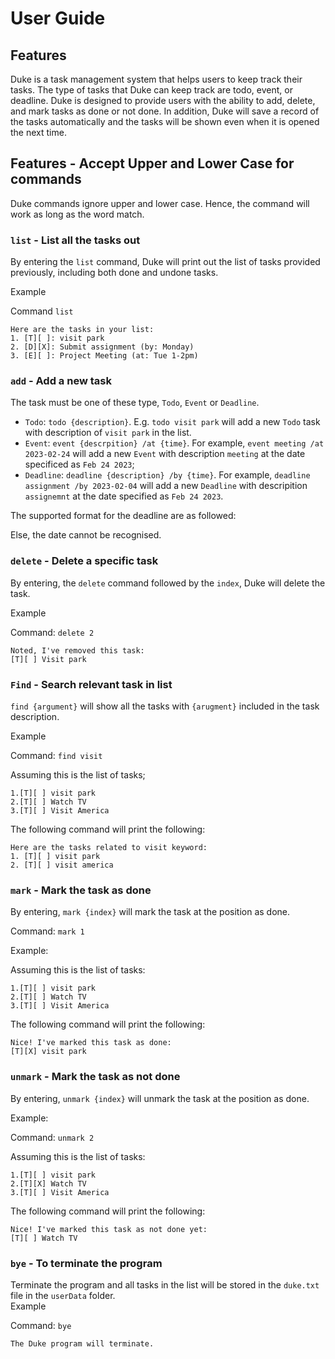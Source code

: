 # User Guide

## Features 
Duke is a task management system that helps users to keep track their tasks. The type of tasks that Duke can keep track are todo, event, or deadline. Duke is designed to provide users with the ability to add, delete, and mark tasks as done or not done. In addition, Duke will save a record of the tasks automatically and the tasks will be shown even when it is opened the next time. 

## Features - Accept Upper and Lower Case for commands
Duke commands ignore upper and lower case. Hence, the command will work as long as the word match. 

### ```list``` - List all the tasks out 

By entering the ```list``` command, Duke will print out the list of tasks provided previously, including both done and undone tasks.  

Example 

Command ```list``` 

```
Here are the tasks in your list: 
1. [T][ ]: visit park
2. [D][X]: Submit assignment (by: Monday) 
3. [E][ ]: Project Meeting (at: Tue 1-2pm) 
```

### ```add``` - Add a new task 

The task must be one of these type, ```Todo```, ```Event``` or ```Deadline```. 
- ```Todo```: ```todo {description}```. E.g. ```todo visit park``` will add a new ```Todo``` task with description of ```visit park``` in the list. 
- ```Event```: ```event {descrpition} /at {time}```. For example, ```event meeting /at 2023-02-24``` will add a new ```Event``` with description ```meeting``` at the date specificed as ```Feb 24 2023```; 
- ```Deadline```: ```deadline {description} /by {time}```. For example, ```deadline assignment /by 2023-02-04``` will add a new ```Deadline``` with descripition ```assignemnt``` at the date specified as ```Feb 24 2023```.  

The supported format for the deadline are as followed: 


Else, the date cannot be recognised.


### ```delete``` - Delete a specific task 
By entering, the ```delete``` command followed by the ```index```, Duke will delete the task.

Example 

Command: ```delete 2``` 

```
Noted, I've removed this task: 
[T][ ] Visit park
```

### ```Find``` - Search relevant task in list 

```find {argument}``` will show all the tasks with ```{arugment}``` included in the task description. 

Example 

Command: ```find visit``` 

Assuming this is the list of tasks;

``` 
1.[T][ ] visit park 
2.[T][ ] Watch TV 
3.[T][ ] Visit America 
``` 

The following command will print the following: 

``` 
Here are the tasks related to visit keyword: 
1. [T][ ] visit park 
2. [T][ ] visit america
``` 

### ```mark``` - Mark the task as done  

By entering, ```mark {index}``` will mark the task at the position as done. 

Command: ```mark 1```   

Example: 

Assuming this is the list of tasks:

``` 
1.[T][ ] visit park 
2.[T][ ] Watch TV 
3.[T][ ] Visit America  
```  

The following command will print the following: 
```
Nice! I've marked this task as done: 
[T][X] visit park 
``` 

### ```unmark``` - Mark the task as not done 

By entering, ```unmark {index}``` will unmark the task at the position as done. 

Example:  

Command: ```unmark 2```   

Assuming this is the list of tasks:

``` 
1.[T][ ] visit park 
2.[T][X] Watch TV 
3.[T][ ] Visit America 
```

The following command will print the following: 
```
Nice! I've marked this task as not done yet: 
[T][ ] Watch TV 
``` 

### ```bye``` - To terminate the program 

Terminate the program and all tasks in the list will be stored in the ```duke.txt``` file in the ```userData``` folder.  
Example 

Command: ```bye``` 

``` 
The Duke program will terminate.
```
